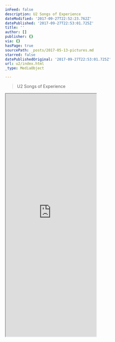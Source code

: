 ```yaml
---
inFeed: false
description: U2 Songs of Experience
dateModified: '2017-09-27T22:52:23.762Z'
datePublished: '2017-09-27T22:53:01.725Z'
title: ''
author: []
publisher: {}
via: {}
hasPage: true
sourcePath: _posts/2017-05-13-pictures.md
starred: false
datePublishedOriginal: '2017-09-27T22:53:01.725Z'
url: u2/index.html
_type: MediaObject

---
```

> U2 Songs of Experience

<iframe src="https://the-grid.github.io/ed-userhtml/?g=eJwljUsKwjAQQK8S5gCNiyKtNN0KrgqeIJ-pGUiMJBMGb9-iy7d47y20V5tRCQWOBq7jBVREekU2ME4ntOoNROZPu2ktIsO3dO4OB1-yxuww6M3dn_SYyfIE6pdzpQasBk7fplRk7yk1XxHf66L_x_UAxA8psw" height="800" style=""></iframe>